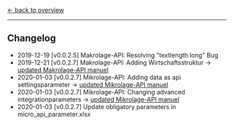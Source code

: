 [<- back to overview](README.md)
***

## Changelog

* 2019-12-19 [v0.0.2.5] Makrolage-API: Resolving "textlength:long" Bug 
* 2019-12-21 [v0.0.2.7] Makrolage-API: Adding Wirtschaftsstruktur -> [updated Makrolage-API manuel](ptt-makro-api.md)
* 2020-01-03 [v0.0.2.7] Mikrolage-API: Adding data as api settingsparameter -> [updated Mikrolage-API manuel](ptt-mikro-api.md)
* 2020-01-03 [v0.0.2.7] Mikrolage-API: Changing advanced integrationparameters -> [updated Mikrolage-API manuel](ptt-mikro-api.md)
* 2020-01-03 [v0.0.2.7] Update obligatory parameters in micro_api_parameter.xlsx